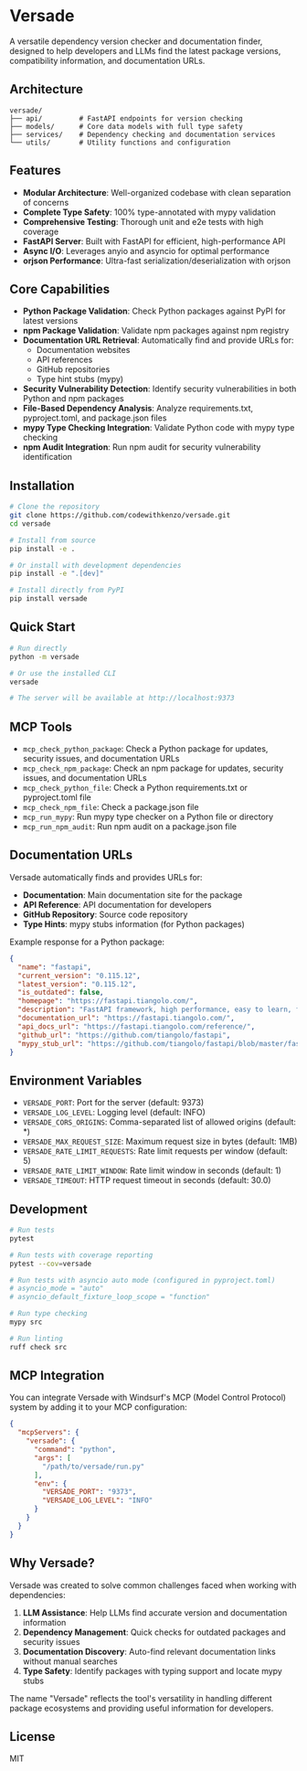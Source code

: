 # Versade

A versatile dependency version checker and documentation finder, designed to help developers and LLMs find the latest package versions, compatibility information, and documentation URLs.

## Architecture

```
versade/
├── api/         # FastAPI endpoints for version checking
├── models/      # Core data models with full type safety
├── services/    # Dependency checking and documentation services
└── utils/       # Utility functions and configuration
```

## Features

- **Modular Architecture**: Well-organized codebase with clean separation of concerns
- **Complete Type Safety**: 100% type-annotated with mypy validation
- **Comprehensive Testing**: Thorough unit and e2e tests with high coverage
- **FastAPI Server**: Built with FastAPI for efficient, high-performance API
- **Async I/O**: Leverages anyio and asyncio for optimal performance
- **orjson Performance**: Ultra-fast serialization/deserialization with orjson

## Core Capabilities

- **Python Package Validation**: Check Python packages against PyPI for latest versions
- **npm Package Validation**: Validate npm packages against npm registry
- **Documentation URL Retrieval**: Automatically find and provide URLs for:
  - Documentation websites
  - API references
  - GitHub repositories
  - Type hint stubs (mypy)
- **Security Vulnerability Detection**: Identify security vulnerabilities in both Python and npm packages
- **File-Based Dependency Analysis**: Analyze requirements.txt, pyproject.toml, and package.json files
- **mypy Type Checking Integration**: Validate Python code with mypy type checking
- **npm Audit Integration**: Run npm audit for security vulnerability identification

## Installation

```bash
# Clone the repository
git clone https://github.com/codewithkenzo/versade.git
cd versade

# Install from source
pip install -e .

# Or install with development dependencies
pip install -e ".[dev]"

# Install directly from PyPI
pip install versade
```

## Quick Start

```bash
# Run directly
python -m versade

# Or use the installed CLI
versade

# The server will be available at http://localhost:9373
```

## MCP Tools

- `mcp_check_python_package`: Check a Python package for updates, security issues, and documentation URLs
- `mcp_check_npm_package`: Check an npm package for updates, security issues, and documentation URLs
- `mcp_check_python_file`: Check a Python requirements.txt or pyproject.toml file
- `mcp_check_npm_file`: Check a package.json file
- `mcp_run_mypy`: Run mypy type checker on a Python file or directory
- `mcp_run_npm_audit`: Run npm audit on a package.json file

## Documentation URLs

Versade automatically finds and provides URLs for:

- **Documentation**: Main documentation site for the package
- **API Reference**: API documentation for developers
- **GitHub Repository**: Source code repository
- **Type Hints**: mypy stubs information (for Python packages)

Example response for a Python package:

```json
{
  "name": "fastapi",
  "current_version": "0.115.12",
  "latest_version": "0.115.12",
  "is_outdated": false,
  "homepage": "https://fastapi.tiangolo.com/",
  "description": "FastAPI framework, high performance, easy to learn, fast to code, ready for production",
  "documentation_url": "https://fastapi.tiangolo.com/",
  "api_docs_url": "https://fastapi.tiangolo.com/reference/",
  "github_url": "https://github.com/tiangolo/fastapi",
  "mypy_stub_url": "https://github.com/tiangolo/fastapi/blob/master/fastapi/py.typed"
}
```

## Environment Variables

- `VERSADE_PORT`: Port for the server (default: 9373)
- `VERSADE_LOG_LEVEL`: Logging level (default: INFO)
- `VERSADE_CORS_ORIGINS`: Comma-separated list of allowed origins (default: *)
- `VERSADE_MAX_REQUEST_SIZE`: Maximum request size in bytes (default: 1MB)
- `VERSADE_RATE_LIMIT_REQUESTS`: Rate limit requests per window (default: 5)
- `VERSADE_RATE_LIMIT_WINDOW`: Rate limit window in seconds (default: 1)
- `VERSADE_TIMEOUT`: HTTP request timeout in seconds (default: 30.0)

## Development

```bash
# Run tests
pytest

# Run tests with coverage reporting
pytest --cov=versade

# Run tests with asyncio auto mode (configured in pyproject.toml)
# asyncio_mode = "auto"
# asyncio_default_fixture_loop_scope = "function"

# Run type checking
mypy src

# Run linting
ruff check src
```

## MCP Integration

You can integrate Versade with Windsurf's MCP (Model Control Protocol) system by adding it to your MCP configuration:

```json
{
  "mcpServers": {
    "versade": {
      "command": "python",
      "args": [
        "/path/to/versade/run.py"
      ],
      "env": {
        "VERSADE_PORT": "9373",
        "VERSADE_LOG_LEVEL": "INFO"
      }
    }
  }
}
```

## Why Versade?

Versade was created to solve common challenges faced when working with dependencies:

1. **LLM Assistance**: Help LLMs find accurate version and documentation information
2. **Dependency Management**: Quick checks for outdated packages and security issues
3. **Documentation Discovery**: Auto-find relevant documentation links without manual searches
4. **Type Safety**: Identify packages with typing support and locate mypy stubs

The name "Versade" reflects the tool's versatility in handling different package ecosystems and providing useful information for developers.

## License

MIT
